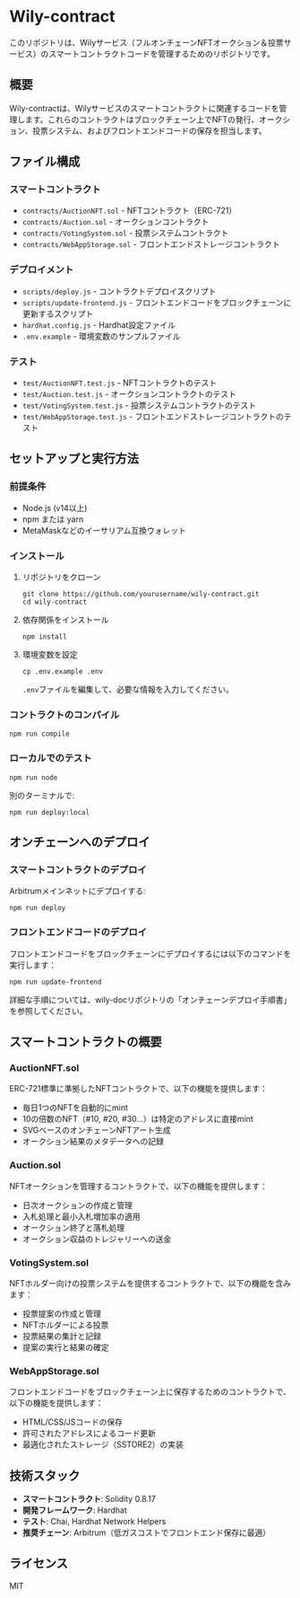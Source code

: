 # Wily-contract

このリポジトリは、Wilyサービス（フルオンチェーンNFTオークション＆投票サービス）のスマートコントラクトコードを管理するためのリポジトリです。

## 概要

Wily-contractは、Wilyサービスのスマートコントラクトに関連するコードを管理します。これらのコントラクトはブロックチェーン上でNFTの発行、オークション、投票システム、およびフロントエンドコードの保存を担当します。

## ファイル構成

### スマートコントラクト
- `contracts/AuctionNFT.sol` - NFTコントラクト（ERC-721）
- `contracts/Auction.sol` - オークションコントラクト
- `contracts/VotingSystem.sol` - 投票システムコントラクト
- `contracts/WebAppStorage.sol` - フロントエンドストレージコントラクト

### デプロイメント
- `scripts/deploy.js` - コントラクトデプロイスクリプト
- `scripts/update-frontend.js` - フロントエンドコードをブロックチェーンに更新するスクリプト
- `hardhat.config.js` - Hardhat設定ファイル
- `.env.example` - 環境変数のサンプルファイル

### テスト
- `test/AuctionNFT.test.js` - NFTコントラクトのテスト
- `test/Auction.test.js` - オークションコントラクトのテスト
- `test/VotingSystem.test.js` - 投票システムコントラクトのテスト
- `test/WebAppStorage.test.js` - フロントエンドストレージコントラクトのテスト

## セットアップと実行方法

### 前提条件
- Node.js (v14以上)
- npm または yarn
- MetaMaskなどのイーサリアム互換ウォレット

### インストール

1. リポジトリをクローン
   ```
   git clone https://github.com/yourusername/wily-contract.git
   cd wily-contract
   ```

2. 依存関係をインストール
   ```
   npm install
   ```

3. 環境変数を設定
   ```
   cp .env.example .env
   ```
   `.env`ファイルを編集して、必要な情報を入力してください。

### コントラクトのコンパイル
```
npm run compile
```

### ローカルでのテスト
```
npm run node
```
別のターミナルで:
```
npm run deploy:local
```

## オンチェーンへのデプロイ

### スマートコントラクトのデプロイ
Arbitrumメインネットにデプロイする:
```
npm run deploy
```

### フロントエンドコードのデプロイ
フロントエンドコードをブロックチェーンにデプロイするには以下のコマンドを実行します：
```
npm run update-frontend
```

詳細な手順については、wily-docリポジトリの「オンチェーンデプロイ手順書」を参照してください。

## スマートコントラクトの概要

### AuctionNFT.sol
ERC-721標準に準拠したNFTコントラクトで、以下の機能を提供します：
- 毎日1つのNFTを自動的にmint
- 10の倍数のNFT（#10, #20, #30...）は特定のアドレスに直接mint
- SVGベースのオンチェーンNFTアート生成
- オークション結果のメタデータへの記録

### Auction.sol
NFTオークションを管理するコントラクトで、以下の機能を提供します：
- 日次オークションの作成と管理
- 入札処理と最小入札増加率の適用
- オークション終了と落札処理
- オークション収益のトレジャリーへの送金

### VotingSystem.sol
NFTホルダー向けの投票システムを提供するコントラクトで、以下の機能を含みます：
- 投票提案の作成と管理
- NFTホルダーによる投票
- 投票結果の集計と記録
- 提案の実行と結果の確定

### WebAppStorage.sol
フロントエンドコードをブロックチェーン上に保存するためのコントラクトで、以下の機能を提供します：
- HTML/CSS/JSコードの保存
- 許可されたアドレスによるコード更新
- 最適化されたストレージ（SSTORE2）の実装

## 技術スタック

- **スマートコントラクト**: Solidity 0.8.17
- **開発フレームワーク**: Hardhat
- **テスト**: Chai, Hardhat Network Helpers
- **推奨チェーン**: Arbitrum（低ガスコストでフロントエンド保存に最適）

## ライセンス

MIT
